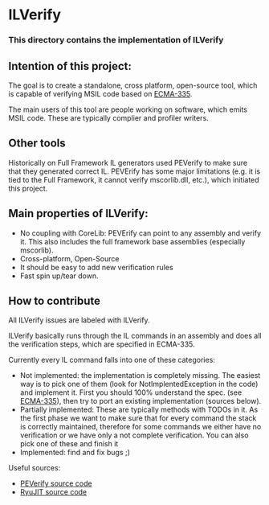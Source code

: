 # ILVerify

### This directory contains the implementation of ILVerify

## Intention of this project:
The goal is to create a standalone, cross platform, open-source tool, which is capable of verifying MSIL code based on [ECMA-335](https://www.ecma-international.org/publications/standards/Ecma-335.htm).

The main users of this tool are people working on software, which emits MSIL code. These are typically complier and profiler writers.

## Other tools
Historically on Full Framework IL generators used PEVerify to make sure that they generated correct IL. PEVErify has some major limitations (e.g. it is tied to the Full Framework, it cannot verify mscorlib.dll, etc.), which initiated this project.

## Main properties of ILVerify:
- No coupling with CoreLib: PEVErify can point to any assembly and verify it. This also includes the full framework base assemblies (especially mscorlib).
- Cross-platform, Open-Source
- It should be easy to add new verification rules
- Fast spin up/tear down. 

## How to contribute
All ILVerify issues are labeled with ILVerify.

ILVerify basically runs through the IL commands in an assembly and does all the verification steps, which are specified in ECMA-335.

Currently every IL command falls into one of these categories:

 - Not implemented: the implementation is completely missing. The easiest way is to pick one of them (look for NotImplentedException in the code) and implement it. First you should 100% understand the spec. (see [ECMA-335](https://www.ecma-international.org/publications/standards/Ecma-335.htm)), then try to port an existing implementation (sources below).
 - Partially implemented: These are typically methods with TODOs in it. As the first phase we want to make sure that for every command the stack is correctly maintained, therefore for some commands we either have no verification or we have only a not complete verification. You can also pick one of these and finish it 
 - Implemented: find and fix bugs ;)  

Useful sources:
 - [PEVerify source code](https://github.com/lewischeng-ms/sscli/blob/master/clr/src/jit64/newverify.cpp)
 - [RyuJIT source code](https://github.com/dotnet/coreclr/blob/master/src/jit/jiteh.cpp)
